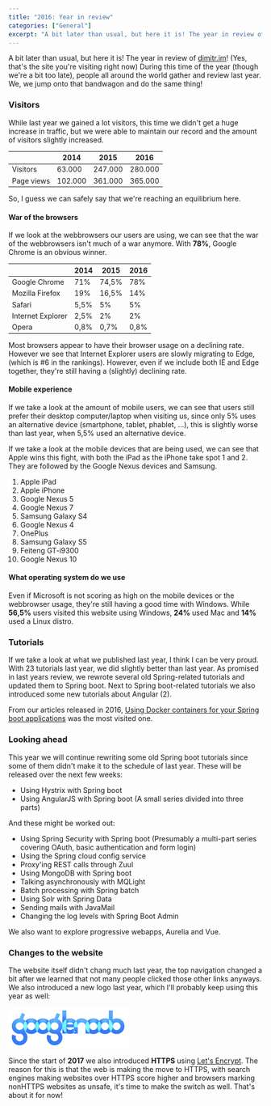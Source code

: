 ```yaml
---
title: "2016: Year in review"
categories: ["General"]
excerpt: "A bit later than usual, but here it is! The year in review of dimitr.im! (Yes, that's the site you're visiting right now) During this time of the year, people all around the world gather and review last year."
---
```


A bit later than usual, but here it is! The year in review of [dimitr.im](https://dimitr.im)! (Yes, that's the site you're visiting right now) During this time of the year (though we're a bit too late), people all around the world gather and review last year. We, we jump onto that bandwagon and do the same thing!

### Visitors

While last year we gained a lot visitors, this time we didn't get a huge increase in traffic, but we were able to maintain our record and the amount of visitors slightly increased.

|            | 2014    | 2015    | 2016    |
| ---------- | ------- | ------- | ------- |
| Visitors   | 63.000  | 247.000 | 280.000 |
| Page views | 102.000 | 361.000 | 365.000 |

So, I guess we can safely say that we're reaching an equilibrium here.

#### War of the browsers

If we look at the webbrowsers our users are using, we can see that the war of the webbrowsers isn't much of a war anymore. With **78%**, Google Chrome is an obvious winner.

|                   | 2014 | 2015  | 2016 |
| ----------------- | ---- | ----- | ---- |
| Google Chrome     | 71%  | 74,5% | 78%  |
| Mozilla Firefox   | 19%  | 16,5% | 14%  |
| Safari            | 5,5% | 5%    | 5%   |
| Internet Explorer | 2,5% | 2%    |  2%  |
| Opera             | 0,8% | 0,7%  | 0,8% |

Most browsers appear to have their browser usage on a declining rate. However we see that Internet Explorer users are slowly migrating to Edge, (which is #6 in the rankings). However, even if we include both IE and Edge together, they're still having a (slightly) declining rate.

#### Mobile experience

If we take a look at the amount of mobile users, we can see that users still prefer their desktop computer/laptop when visiting us, since only 5% uses an alternative device (smartphone, tablet, phablet, ...), this is slightly worse than last year, when 5,5% used an alternative device.

If we take a look at the mobile devices that are being used, we can see that Apple wins this fight, with both the iPad as the iPhone take spot 1 and 2. They are followed by the Google Nexus devices and Samsung.

1. Apple iPad
2. Apple iPhone
3. Google Nexus 5
4. Google Nexus 7
5. Samsung Galaxy S4
6. Google Nexus 4
7. OnePlus
8. Samsung Galaxy S5
9. Feiteng GT-i9300
10. Google Nexus 10

#### What operating system do we use

Even if Microsoft is not scoring as high on the mobile devices or the webbrowser usage, they're still having a good time with Windows. While **56,5%** users visited this website using Windows, **24%** used Mac and **14%** used a Linux distro.

### Tutorials

If we take a look at what we published last year, I think I can be very proud. With 23 tutorials last year, we did slightly better than last year. As promised in last years review, we rewrote several old Spring-related tutorials and updated them to Spring boot. Next to Spring boot-related tutorials we also introduced some new tutorials about Angular (2).

From our articles released in 2016, [Using Docker containers for your Spring boot applications](/docker-spring-boot/) was the most visited one.

### Looking ahead

This year we will continue rewriting some old Spring boot tutorials since some of them didn't make it to the schedule of last year. These will be released over the next few weeks:

- Using Hystrix with Spring boot
- Using AngularJS with Spring boot (A small series divided into three parts)

And these might be worked out:

- Using Spring Security with Spring boot (Presumably a multi-part series covering OAuth, basic authentication and form login)
- Using the Spring cloud config service
- Proxy'ing REST calls through Zuul
- Using MongoDB with Spring boot
- Talking asynchronously with MQLight
- Batch processing with Spring batch
- Using Solr with Spring Data
- Sending mails with JavaMail
- Changing the log levels with Spring Boot Admin

We also want to explore progressive webapps, Aurelia and Vue.

### Changes to the website

The website itself didn't chang much last year, the top navigation changed a bit after we learned that not many people clicked those other links anyways. We also introduced a new logo last year, which I'll probably keep using this year as well:

![New logo](./images/logo-1.png)

Since the start of **2017** we also introduced **HTTPS** using [Let's Encrypt](https://letsencrypt.org/). The reason for this is that the web is making the move to HTTPS, with search engines making websites over HTTPS score higher and browsers marking nonHTTPS websites as unsafe, it's time to make the switch as well. That's about it for now!
